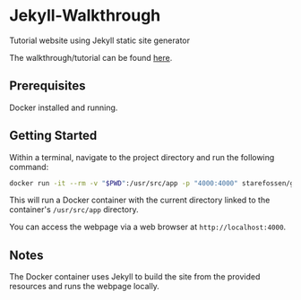 # Jekyll-Walkthrough

Tutorial website using Jekyll static site generator

The walkthrough/tutorial can be found [here](https://jekyllrb.com/docs/step-by-step/01-setup/).

## Prerequisites

Docker installed and running.

## Getting Started

Within a terminal, navigate to the project directory and run the following command:

```bash
docker run -it --rm -v "$PWD":/usr/src/app -p "4000:4000" starefossen/github-pages
```

This will run a Docker container with the current directory linked to the
container's `/usr/src/app` directory.

You can access the webpage via a web browser at `http://localhost:4000`.

## Notes

The Docker container uses Jekyll to build the site from the provided resources
and runs the webpage locally.
